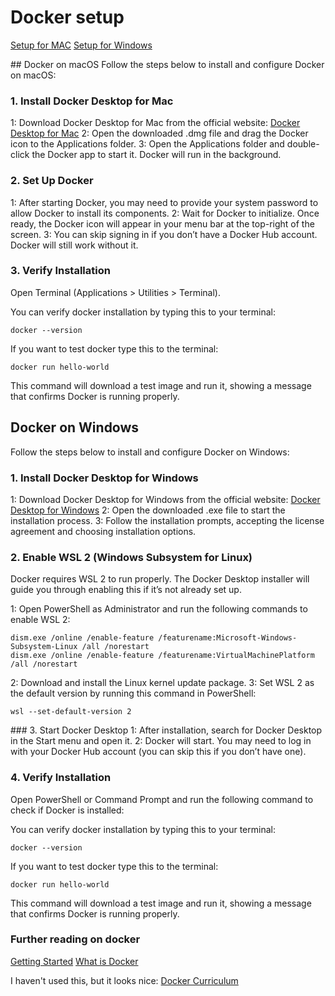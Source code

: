 # Docker setup

[Setup for MAC](#docker-on-macos)
[Setup for Windows](#docker-on-windows)

## Docker on macOS
Follow the steps below to install and configure Docker on macOS:

### 1. Install Docker Desktop for Mac

1: Download Docker Desktop for Mac from the official website: [Docker Desktop for Mac](https://docs.docker.com/desktop/setup/install/mac-install/)
2: Open the downloaded .dmg file and drag the Docker icon to the Applications folder.
3: Open the Applications folder and double-click the Docker app to start it. Docker will run in the background.

### 2. Set Up Docker

1: After starting Docker, you may need to provide your system password to allow Docker to install its components.
2: Wait for Docker to initialize. Once ready, the Docker icon will appear in your menu bar at the top-right of the screen.
3: You can skip signing in if you don’t have a Docker Hub account. Docker will still work without it.

### 3. Verify Installation

Open Terminal (Applications > Utilities > Terminal).

You can verify docker installation by typing this to your terminal:

```
docker --version
```

If you want to test docker type this to the terminal:

```
docker run hello-world
```

This command will download a test image and run it, showing a message that confirms Docker is running properly.

## Docker on Windows

Follow the steps below to install and configure Docker on Windows:

### 1. Install Docker Desktop for Windows

1: Download Docker Desktop for Windows from the official website: [Docker Desktop for Windows](https://docs.docker.com/desktop/setup/install/windows-install/)
2: Open the downloaded .exe file to start the installation process.
3: Follow the installation prompts, accepting the license agreement and choosing installation options.

### 2. Enable WSL 2 (Windows Subsystem for Linux)

Docker requires WSL 2 to run properly. The Docker Desktop installer will guide you through enabling this if it’s not already set up.

1: Open PowerShell as Administrator and run the following commands to enable WSL 2:

```
dism.exe /online /enable-feature /featurename:Microsoft-Windows-Subsystem-Linux /all /norestart
dism.exe /online /enable-feature /featurename:VirtualMachinePlatform /all /norestart
```

2: Download and install the Linux kernel update package.
3: Set WSL 2 as the default version by running this command in PowerShell:

```
wsl --set-default-version 2
```

### 3. Start Docker Desktop
1: After installation, search for Docker Desktop in the Start menu and open it.
2: Docker will start. You may need to log in with your Docker Hub account (you can skip this if you don’t have one).

### 4. Verify Installation

Open PowerShell or Command Prompt and run the following command to check if Docker is installed:

You can verify docker installation by typing this to your terminal:

```
docker --version
```

If you want to test docker type this to the terminal:

```
docker run hello-world
```

This command will download a test image and run it, showing a message that confirms Docker is running properly.

### Further reading on docker

[Getting Started](https://docs.docker.com/get-started/)
[What is Docker](https://docs.docker.com/get-started/docker-overview/)

I haven't used this, but it looks nice:
[Docker Curriculum](https://docker-curriculum.com/)
